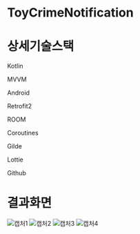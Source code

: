 
# ToyCrimeNotification

# 상세기술스택

   Kotlin 

   MVVM 

   Android 

   Retrofit2 

   ROOM 

   Coroutines 

   Gilde 

   Lottie 

   Github



# 결과화면

![캡처1](https://user-images.githubusercontent.com/104108775/190933179-d6db4287-e992-4043-8ba9-834f0e133f19.PNG)
![캡처2](https://user-images.githubusercontent.com/104108775/190933186-89bb0f14-acc1-422f-812b-c4276ddbd15d.PNG)
![캡처3](https://user-images.githubusercontent.com/104108775/190933188-1736f4d1-4da0-474a-903d-ba28016baf61.PNG)
![캡처4](https://user-images.githubusercontent.com/104108775/190933192-6f8212b7-b6da-4327-bfa6-1e587660a88f.PNG)
